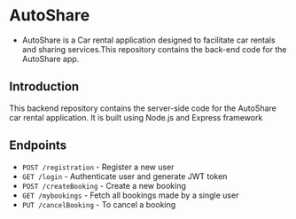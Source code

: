 # AutoShare
- AutoShare is a Car rental application designed to facilitate car rentals and sharing services.This repository contains the back-end code for the AutoShare app.

## Introduction
This backend repository contains the server-side code for the AutoShare car rental application. It is built using Node.js and Express framework

## Endpoints
- `POST /registration` - Register a new user
- `GET /login` - Authenticate user and generate JWT token
- `POST /createBooking` - Create a new booking
- `GET /mybookings` - Fetch all bookings made by a single user
- `PUT /cancelBooking` - To cancel a booking
